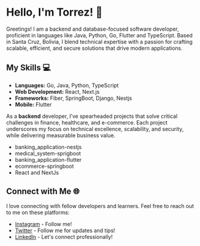 # Hello, I'm Torrez! 👋

Greetings! I am a backend and database-focused software developer, proficient in languages like Java, Python, Go, Flutter and TypeScript. Based in Santa Cruz, Bolivia, I blend technical expertise with a passion for crafting scalable, efficient, and secure solutions that drive modern applications.

## My Skills 💻

- **Languages:** Go, Java, Python, TypeScript 
- **Web Development:** React, Next.js
- **Frameworks:** Fiber, SpringBoot, Django, Nestjs
- **Mobile:** Flutter

As a **backend** developer, I’ve spearheaded projects that solve critical challenges in finance, healthcare, and e-commerce. Each project underscores my focus on technical excellence, scalability, and security, while delivering measurable business value.

- banking_application-nestjs
- medical_system-sprigboot
- banking_application-flutter
- ecommerce-springboot
- React and NextJs

## Connect with Me 🌐

I love connecting with fellow developers and learners. Feel free to reach out to me on these platforms:

- [Instagram](https://www.instagram.com/________________________torrez/) - Follow me!
- [Twitter](https://x.com/Y2ktorrezz) - Follow me for updates and tips!
- [LinkedIn](https://www.linkedin.com/in/andres-torrez-vaca-6a277930a/) - Let's connect professionally!
